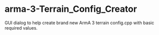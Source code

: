 # arma-3-Terrain_Config_Creator
GUI dialog to help create brand new ArmA 3 terrain config.cpp with basic required values.
